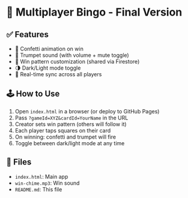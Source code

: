 
# 🎉 Multiplayer Bingo - Final Version

## ✅ Features

- 🎊 Confetti animation on win
- 🎺 Trumpet sound (with volume + mute toggle)
- 🧩 Win pattern customization (shared via Firestore)
- 🌗 Dark/Light mode toggle
- 🔁 Real-time sync across all players

## 🕹 How to Use

1. Open `index.html` in a browser (or deploy to GitHub Pages)
2. Pass `?gameId=XYZ&cardId=YourName` in the URL
3. Creator sets win pattern (others will follow it)
4. Each player taps squares on their card
5. On winning: confetti and trumpet will fire
6. Toggle between dark/light mode at any time

## 📁 Files

- `index.html`: Main app
- `win-chime.mp3`: Win sound
- `README.md`: This file
